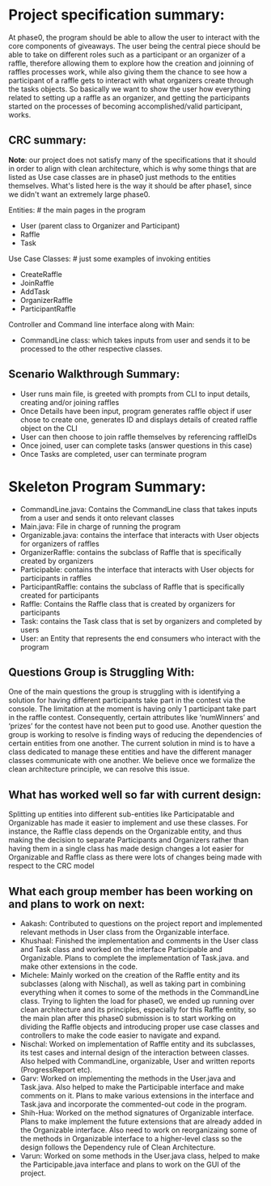 # Project specification summary:

At phase0, the program should be able to allow the user to interact with the core components of giveaways. The user being the central piece should be able to take on different roles such as a participant or an organizer of a raffle, therefore allowing them to explore how the creation and joinning of raffles processes work, while also giving them the chance to see how a participant of a raffle gets to interact with what organizers create through the tasks objects. So basically we want to show the user how everything related to setting up a raffle as an organizer, and getting the participants started on the processes of becoming accomplished/valid participant, works.


## CRC summary:

**Note**: our project does not satisfy many of the specifications that it should in order to align with clean architecture, which is why some things that are listed as Use case classes are in phase0 just methods to the entities themselves. What's listed here is the way it should be after phase1, since we didn't want an extremely large phase0.

Entities: # the main pages in the program
- User (parent class to Organizer and Participant)
- Raffle
- Task

Use Case Classes: # just some examples of invoking entities
- CreateRaffle
- JoinRaffle
- AddTask
- OrganizerRaffle
- ParticipantRaffle

Controller and Command line interface along with Main:
- CommandLine class: which takes inputs from user and sends it to be processed to the other respective classes.

## Scenario Walkthrough Summary:
- User runs main file, is greeted with prompts from CLI to input details, creating and/or joining raffles
- Once Details have been input, program generates raffle object if user chose to create one, generates ID and displays details of created raffle object on the CLI
- User can then choose to join raffle themselves by referencing raffleIDs
- Once joined, user can complete tasks (answer questions in this case)
- Once Tasks are completed, user can terminate program

# Skeleton Program Summary:
- CommandLine.java: Contains the CommandLine class that takes inputs from a user and sends it onto relevant classes
- Main.java: File in charge of running the program
- Organizable.java: contains the interface that interacts with User objects for organizers of raffles
- OrganizerRaffle: contains the subclass of Raffle that is specifically created by organizers
- Participable: contains the interface that interacts with User objects for participants in raffles
- ParticipantRaffle: contains the subclass of Raffle that is specifically created for participants
- Raffle: Contains the Raffle class that is created by organizers for participants
- Task: contains the Task class that is set by organizers and completed by users
- User: an Entity that represents the end consumers who interact with the program

## Questions Group is Struggling With:
One of the main questions the group is struggling with is identifying a solution for having different participants take part in the contest via the console. The limitation at the moment is having only 1 participant take part in the raffle contest. Consequently, certain attributes like ‘numWinners’ and ‘prizes’ for the contest have not been put to good use. Another question the group is working to resolve is finding ways of reducing the dependencies of certain entities from one another. The current solution in mind is to have a class dedicated to manage these entities and have the different manager classes communicate with one another. We believe once we formalize the clean architecture principle, we can resolve this issue.

## What has worked well so far with current design:
Splitting up entities into different sub-entities like Participatable and Organizable has made it easier to implement and use these classes. For instance, the Raffle class depends on the Organizable entity, and thus making the decision to separate Participants and Organizers rather than having them in a single class has made design changes a lot easier for Organizable and Raffle class as there were lots of changes being made with respect to the CRC model

## What each group member has been working on and plans to work on next:
- Aakash: Contributed to questions on the project report and implemented relevant methods in User class from the Organizable interface.
- Khushaal: Finished the implementation and comments in the User class and Task class and worked on the interface Participable and Organizable. Plans to complete the implementation of Task.java. and make other extensions in the code.
- Michele: Mainly worked on the creation of the Raffle entity and its subclasses (along with Nischal), as well as taking part in combining everything when it comes to some of the methods in the CommandLine class. Trying to lighten the load for phase0, we ended up running over clean architecture and its principles, especially for this Raffle entity, so the main plan after this phase0 submission is to start working on dividing the Raffle objects and introducing proper use case classes and controllers to make the code easier to navigate and expand.
- Nischal: Worked on implementation of Raffle entity and its subclasses, its test cases and internal design of the interaction between classes. Also helped with CommandLine, organizable, User and written reports (ProgressReport etc). 
- Garv:  Worked on implementing the methods in the User.java and Task.java. Also helped to make the Participable interface and make comments on it. Plans to make various extensions in the interface and Task.java and incorporate the commented-out code in the program.
- Shih-Hua: Worked on the method signatures of Organizable interface. Plans to make implement the future extensions that are already added in the Organizable interface. Also need to work on reorganizaing some of the methods in Organizable interface to a higher-level class so the design follows the Dependency rule of Clean Architecture.
- Varun: Worked on some methods in the User.java class, helped to make the Participable.java interface and plans to work on the GUI of the project.

